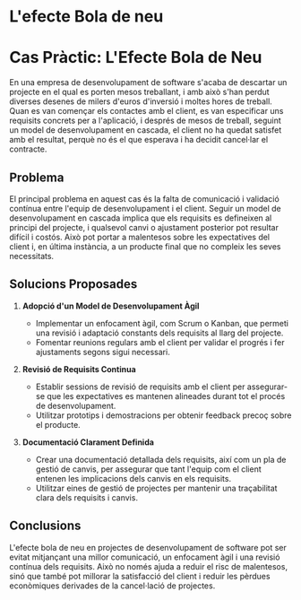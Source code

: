 # L'efecte Bola de neu

# Cas Pràctic: L'Efecte Bola de Neu

En una empresa de desenvolupament de software s'acaba de descartar un projecte en el qual es porten mesos treballant, i amb això s'han perdut diverses desenes de milers d'euros d'inversió i moltes hores de treball. Quan es van començar els contactes amb el client, es van especificar uns requisits concrets per a l'aplicació, i després de mesos de treball, seguint un model de desenvolupament en cascada, el client no ha quedat satisfet amb el resultat, perquè no és el que esperava i ha decidit cancel·lar el contracte.

## Problema

El principal problema en aquest cas és la falta de comunicació i validació contínua entre l'equip de desenvolupament i el client. Seguir un model de desenvolupament en cascada implica que els requisits es defineixen al principi del projecte, i qualsevol canvi o ajustament posterior pot resultar difícil i costós. Això pot portar a malentesos sobre les expectatives del client i, en última instància, a un producte final que no compleix les seves necessitats.

## Solucions Proposades

1. **Adopció d'un Model de Desenvolupament Àgil**
     - Implementar un enfocament àgil, com Scrum o Kanban, que permeti una revisió i adaptació constants dels requisits al llarg del projecte.
     - Fomentar reunions regulars amb el client per validar el progrés i fer ajustaments segons sigui necessari.

2. **Revisió de Requisits Continua**
     - Establir sessions de revisió de requisits amb el client per assegurar-se que les expectatives es mantenen alineades durant tot el procés de desenvolupament.
     - Utilitzar prototips i demostracions per obtenir feedback precoç sobre el producte.

3. **Documentació Clarament Definida**
     - Crear una documentació detallada dels requisits, així com un pla de gestió de canvis, per assegurar que tant l'equip com el client entenen les implicacions dels canvis en els requisits.
     - Utilitzar eines de gestió de projectes per mantenir una traçabilitat clara dels requisits i canvis.

## Conclusions

L'efecte bola de neu en projectes de desenvolupament de software pot ser evitat mitjançant una millor comunicació, un enfocament àgil i una revisió contínua dels requisits. Això no només ajuda a reduir el risc de malentesos, sinó que també pot millorar la satisfacció del client i reduir les pèrdues econòmiques derivades de la cancel·lació de projectes.
